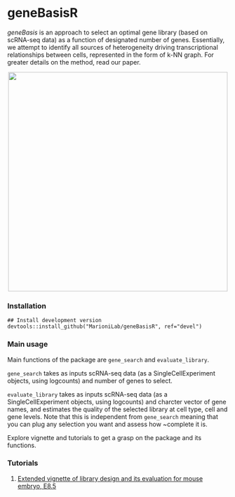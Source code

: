 # geneBasisR
*geneBasis* is an approach to select an optimal gene library (based on scRNA-seq data) as a function of designated number of genes. 
Essentially, we attempt to identify all sources of heterogeneity driving transcriptional relationships between cells, represented in the form of k-NN graph. For greater details on the method, read our paper. 


<p align="center">
  <img src="docs/geneBasis_cartoon.png" width="500">
</p>


### Installation

```
## Install development version
devtools::install_github("MarioniLab/geneBasisR", ref="devel") 
```

### Main usage

Main functions of the package are `gene_search` and `evaluate_library`.

`gene_search` takes as inputs scRNA-seq data (as a SingleCellExperiment objects, using logcounts) and number of genes to select.

`evaluate_library` takes as inputs scRNA-seq data (as a SingleCellExperiment objects, using logcounts) and charcter vector of gene names, and estimates the quality of the selected library at cell type, cell and gene levels. Note that this is independent from `gene_search` meaning that you can plug any selection you want and assess how ~complete it is.

Explore vignette and tutorials to get a grasp on the package and its functions.


### Tutorials

1. [Extended vignette of library design and its evaluation for mouse embryo, E8.5](https://raw.githack.com/MarioniLab/am_geneBasis/main/analysis/make_tutorials_4_package/geneBasis_mouseEmbryo_extended.html)







